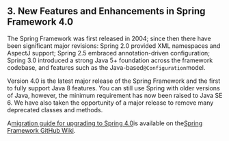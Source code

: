 ## 3. New Features and Enhancements in Spring Framework 4.0

The Spring Framework was first released in 2004; since then there have been significant major revisions: Spring 2.0 provided XML namespaces and AspectJ support; Spring 2.5 embraced annotation-driven configuration; Spring 3.0 introduced a strong Java 5+ foundation across the framework codebase, and features such as the Java-based`@Configuration`model.

Version 4.0 is the latest major release of the Spring Framework and the first to fully support Java 8 features. You can still use Spring with older versions of Java, however, the minimum requirement has now been raised to Java SE 6. We have also taken the opportunity of a major release to remove many deprecated classes and methods.

A[migration guide for upgrading to Spring 4.0](https://github.com/spring-projects/spring-framework/wiki/Migrating-from-earlier-versions-of-the-spring-framework)is available on the[Spring Framework GitHub Wiki](https://github.com/spring-projects/spring-framework/wiki).

